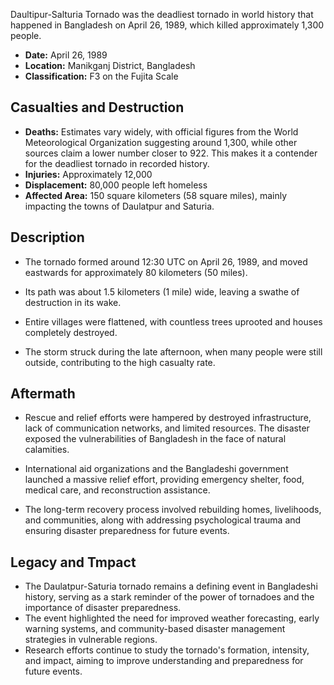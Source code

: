 Daultipur-Salturia Tornado was the deadliest tornado in world history that happened in Bangladesh on April 26, 1989, which killed approximately 1,300 people.

- **Date:** April 26, 1989
- **Location:** Manikganj District, Bangladesh
- **Classification:** F3 on the Fujita Scale

## Casualties and Destruction
- **Deaths:** Estimates vary widely, with official figures from the World Meteorological Organization suggesting around 1,300, while other sources claim a lower number closer to 922. This makes it a contender for the deadliest tornado in recorded history.
- **Injuries:** Approximately 12,000
- **Displacement:** 80,000 people left homeless
- **Affected Area:** 150 square kilometers (58 square miles), mainly impacting the towns of Daulatpur and Saturia.

## Description
- The tornado formed around 12:30 UTC on April 26, 1989, and moved eastwards for approximately 80 kilometers (50 miles).

- Its path was about 1.5 kilometers (1 mile) wide, leaving a swathe of destruction in its wake.

- Entire villages were flattened, with countless trees uprooted and houses completely destroyed.

- The storm struck during the late afternoon, when many people were still outside, contributing to the high casualty rate.

## Aftermath
- Rescue and relief efforts were hampered by destroyed infrastructure, lack of communication networks, and limited resources. The disaster exposed the vulnerabilities of Bangladesh in the face of natural calamities.

- International aid organizations and the Bangladeshi government launched a massive relief effort, providing emergency shelter, food, medical care, and reconstruction assistance.
- The long-term recovery process involved rebuilding homes, livelihoods, and communities, along with addressing psychological trauma and ensuring disaster preparedness for future events.

## Legacy and Tmpact
- The Daulatpur-Saturia tornado remains a defining event in Bangladeshi history, serving as a stark reminder of the power of tornadoes and the importance of disaster preparedness.
- The event highlighted the need for improved weather forecasting, early warning systems, and community-based disaster management strategies in vulnerable regions.
- Research efforts continue to study the tornado's formation, intensity, and impact, aiming to improve understanding and preparedness for future events.
